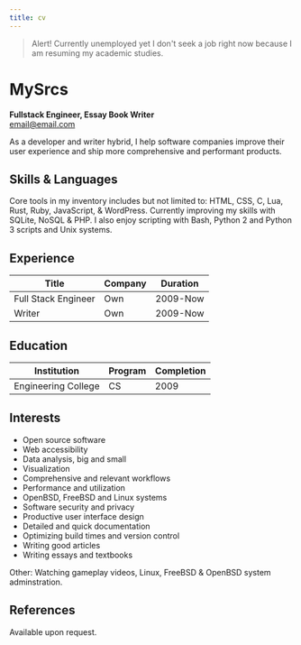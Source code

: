```yaml
---
title: cv
---
```


> Alert! Currently unemployed yet I don't seek a job right now because I am resuming my academic studies.

# MySrcs

 **Fullstack Engineer, Essay Book Writer**<br>
email@email.com

As a developer and writer hybrid, I help software companies improve their user experience and ship more comprehensive and performant products.


## Skills & Languages

Core tools in my inventory includes but not limited to: HTML, CSS, C, Lua, Rust, Ruby, JavaScript, & WordPress. Currently improving my skills with SQLite, NoSQL & PHP. I also enjoy scripting with Bash, Python 2 and Python 3 scripts and Unix systems.

## Experience

|Title|Company|Duration|
|-----|-------|--------|
|Full Stack Engineer|Own|2009-Now|
|Writer|Own|2009-Now|

## Education

|Institution|Program|Completion|
|-----------|-------|------|
|Engineering College|CS|2009|

## Interests

- Open source software 
- Web accessibility 
- Data analysis, big and small 
- Visualization
- Comprehensive and relevant workflows
- Performance and utilization 
- OpenBSD, FreeBSD and Linux systems
- Software security and privacy 
- Productive user interface design 
- Detailed and quick documentation
- Optimizing build times and version control
- Writing good articles
- Writing essays and textbooks

Other: Watching gameplay videos, Linux, FreeBSD & OpenBSD system adminstration.

## References

Available upon request.
